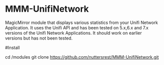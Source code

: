 # MMM-UnifiNetwork
MagicMirror module that displays various statistics from your Unifi Network Application. It uses the Unifi API and has been tested on 5.x,6.x and 7.x versions of the Unifi Network Applications. It should work on earlier versions but has not been tested.

#Install

cd <Your MagicMirror Directory>/modules
git clone https://github.com/nuttersrest/MMM-UnifiNetwork.git
  
